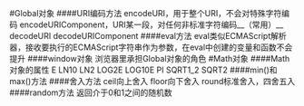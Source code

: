#Global对象
####URI编码方法
encodeURI，用于整个URI，不会对特殊字符编码
encodeURIComponent，URI某一段，对任何非标准字符编码__（常用）__
decodeURI
decodeURIComponent
####eval方法
eval类似ECMAScript解析器，接收要执行的ECMAScript字符串作为参数，在eval中创建的变量和函数不会提升
####window对象
浏览器里承担Global对象的角色
#Math对象
####Math对象的属性
E LN10 LN2 LOG2E LOG10E PI SQRT1_2 SQRT2
####min()和max()方法
####舍入方法
ceil向上舍入
floor向下舍入
round标准舍入，四舍五入
####random方法
返回介于0和1之间的随机数